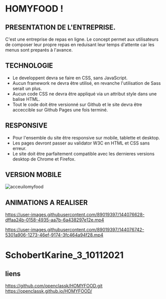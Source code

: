 # HOMYFOOD !

## PRESENTATION DE L'ENTREPRISE.

C'est une entreprise de repas en ligne.
Le concept permet aux utilisateurs de composer leur propre repas en reduisant leur temps d'attente car les menus sont preparés à l'avance.

## TECHNOLOGIE

- Le developpent devra se faire en CSS, sans JavaScript.
- Aucun framework ne devra être utilisé, en revanche l'utilisation de Sass serait un plus.
- Aucun code CSS ne devra être appliqué via un attribut style dans une balise HTML.
- Tout le code doit être versionné sur Github et le site devra être acceccible sur Github Pages une fois terminé.

## RESPONSIVE

- Pour l'ensemble du site être responsive sur mobile, tablette et desktop.
- Les pages devront passer au validator W3C en HTML et CSS sans erreur.
- Le site doit être parfaitement compatible avec les dernieres versions desktop de Chrome et Firefox.

## VERSION MOBILE

![acceuilomyfood](https://user-images.githubusercontent.com/89019397/144074937-119eb64c-0f1d-4a45-b256-02db0ee33487.png)

## ANIMATIONS A REALISER


https://user-images.githubusercontent.com/89019397/144076628-dffaa24b-0158-4935-aa7b-6a438297e12e.mp4




https://user-images.githubusercontent.com/89019397/144076742-5301a906-1273-46ef-9174-3fc464a94f28.mp4

# SchobertKarine_3_10112021

## liens 

https://github.com/openclassk/HOMYFOOD.git
https://openclassk.github.io/HOMYFOOD/


